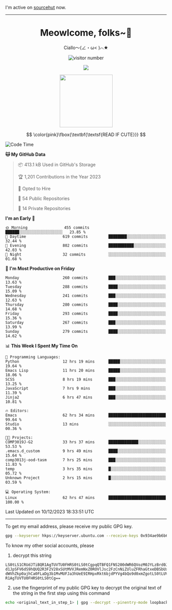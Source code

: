 I'm active on [sourcehut](https://sr.ht/~meow_king/) now. 

---

<div align="center">
  <h1>Meowlcome, folks~👋</h1>
  <p>Ciallo～(∠・ω< )⌒★</p>
</div>

<p align="center">
  <img src="https://count.getloli.com/get/@Ziqi-Yang?theme=rule34" alt="visitor number" />
</p>

<p align="center">
  <img src="https://skillicons.dev/icons?i=rust,c,py,flutter,go,java,js,bash,linux,emacs" />
</p>
<p align="center">
  <img height="165" src="https://github-readme-stats.vercel.app/api?username=Ziqi-Yang&show_icons=true&include_all_commits=true&hide_border=true" />
</p>

$$
\color{pink}\fbox{\textbf{\textsf{READ IF CUTE}}}
$$

<!--START_SECTION:waka-->
![Code Time](http://img.shields.io/badge/Code%20Time-2%2C074%20hrs%2023%20mins-blue)

**🐱 My GitHub Data** 

> 📦 413.1 kB Used in GitHub's Storage 
 > 
> 🏆 1,201 Contributions in the Year 2023
 > 
> 💼 Opted to Hire
 > 
> 📜 54 Public Repositories 
 > 
> 🔑 14 Private Repositories 
 > 
**I'm an Early 🐤** 

```text
🌞 Morning                455 commits         ██████░░░░░░░░░░░░░░░░░░░   23.85 % 
🌆 Daytime                619 commits         ████████░░░░░░░░░░░░░░░░░   32.44 % 
🌃 Evening                802 commits         ███████████░░░░░░░░░░░░░░   42.03 % 
🌙 Night                  32 commits          ░░░░░░░░░░░░░░░░░░░░░░░░░   01.68 % 
```
📅 **I'm Most Productive on Friday** 

```text
Monday                   260 commits         ███░░░░░░░░░░░░░░░░░░░░░░   13.63 % 
Tuesday                  288 commits         ████░░░░░░░░░░░░░░░░░░░░░   15.09 % 
Wednesday                241 commits         ███░░░░░░░░░░░░░░░░░░░░░░   12.63 % 
Thursday                 280 commits         ████░░░░░░░░░░░░░░░░░░░░░   14.68 % 
Friday                   293 commits         ████░░░░░░░░░░░░░░░░░░░░░   15.36 % 
Saturday                 267 commits         ███░░░░░░░░░░░░░░░░░░░░░░   13.99 % 
Sunday                   279 commits         ████░░░░░░░░░░░░░░░░░░░░░   14.62 % 
```


📊 **This Week I Spent My Time On** 

```text
💬 Programming Languages: 
Python                   12 hrs 19 mins      █████░░░░░░░░░░░░░░░░░░░░   19.64 % 
Emacs Lisp               11 hrs 20 mins      █████░░░░░░░░░░░░░░░░░░░░   18.06 % 
SCSS                     8 hrs 19 mins       ███░░░░░░░░░░░░░░░░░░░░░░   13.25 % 
JavaScript               7 hrs 9 mins        ███░░░░░░░░░░░░░░░░░░░░░░   11.39 % 
Jinja2                   6 hrs 47 mins       ███░░░░░░░░░░░░░░░░░░░░░░   10.81 % 

🔥 Editors: 
Emacs                    62 hrs 34 mins      █████████████████████████   99.64 % 
Studio                   13 mins             ░░░░░░░░░░░░░░░░░░░░░░░░░   00.36 % 

🐱‍💻 Projects: 
COMP3019J-G2             33 hrs 37 mins      █████████████░░░░░░░░░░░░   53.53 % 
.emacs.d_custom          9 hrs 49 mins       ████░░░░░░░░░░░░░░░░░░░░░   15.64 % 
comp3013j-ood-tasm       7 hrs 25 mins       ███░░░░░░░░░░░░░░░░░░░░░░   11.83 % 
temp                     3 hrs 35 mins       █░░░░░░░░░░░░░░░░░░░░░░░░   05.72 % 
Unknown Project          2 hrs 15 mins       █░░░░░░░░░░░░░░░░░░░░░░░░   03.59 % 

💻 Operating System: 
Linux                    62 hrs 47 mins      █████████████████████████   100.00 % 
```


 Last Updated on 10/12/2023 18:33:51 UTC
<!--END_SECTION:waka-->

-----

To get my email address, please receive my public GPG key.
```bash
gpg --keyserver hkps://keyserver.ubuntu.com --receive-keys 0x934ae9b6b6e9ff34
```
To know my other social accounts, please
1) decrypt this string
```
LS0tLS1CRUdJTiBQR1AgTUVTU0FHRS0tLS0tCgpqQTBFQ1FNS200dWR6QVozM0JYLzBrd0JNU0Ru
d1JpSFV6dS9hQUQ2R3F2V28xSUtMVVJRemNxZ0ROVlJsc2FzCnNiZUluZFRhaGtxeDBSbUxEajVq
dWVhZkp0ajhCa0FLaDg3b1MvMUFJa3hUeE9IRHpxRkt6bjdPYVg4bQo9d0xmZgotLS0tLUVORCBQ
R1AgTUVTU0FHRS0tLS0tCg==
```
2) use the fingerprint of my public GPG key to decrypt the original text of the string in the first step using this command
```bash
echo <original_text_in_step_1> | gpg --decrypt --pinentry-mode loopback --armor
```


